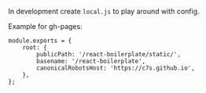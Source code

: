 In development create `local.js` to play around with config.

Example for gh-pages:

```
module.exports = {
    root: {
        publicPath: '/react-boilerplate/static/',
        basename: '/react-boilerplate',
        canonicalRobotsHost: 'https://c7s.github.io',
    },
};
```
